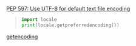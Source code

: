 [PEP 597: Use UTF-8 for default text file encoding](https://discuss.python.org/t/pep-597-use-utf-8-for-default-text-file-encoding/1819)

> ```python
> import locale
> print(locale.getpreferredencoding())
> ```

[getencoding](https://github.com/python/cpython/pull/32068)
